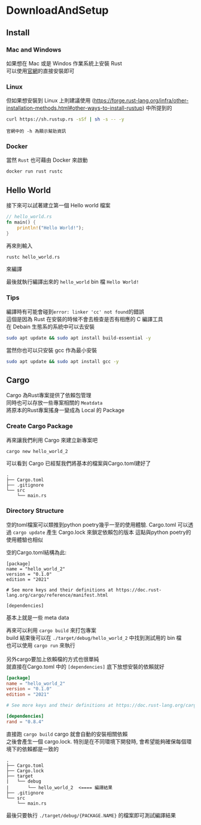 # DownloadAndSetup

## Install

### Mac and Windows
如果想在 Mac 或是 Windos 作業系統上安裝 Rust <br>
可以使用[官網](https://www.rust-lang.org/tools/install)的直接安裝即可

### Linux

但如果想安裝到 Linux 上則建議使用 (https://forge.rust-lang.org/infra/other-installation-methods.html#other-ways-to-install-rustup)
中所提到的
```bash
curl https://sh.rustup.rs -sSf | sh -s -- -y
```
`官網中的 -h 為顯示幫助資訊`

### Docker

當然 `Rust` 也可藉由 Docker 來啟動

```bash
docker run rust rustc
```

## Hello World

接下來可以試著建立第一個 Hello world 檔案

```rust
// hello_world.rs
fn main() {
    println!("Hello World!");
}
```

再來則輸入
```bash
rustc hello_world.rs
```
來編譯

最後就執行編譯出來的 `hello_world` bin 檔
`Hello World!`

### Tips

編譯時有可能會碰到`error: linker 'cc' not found`的錯誤<br>
這個是因為 Rust 在安裝的時候不會去檢查是否有相應的 C 編譯工具<br>
在 Debain 生態系的系統中可以去安裝
```bash
sudo apt update && sudo apt install build-essential -y
```
當然你也可以只安裝 gcc 作為最小安裝
```bash
sudo apt update && sudo apt install gcc -y
```

## Cargo

Cargo 為Rust專案提供了依賴包管理<br>
同時也可以存放一些專案相關的 `Meatdata`<br>
將原本的Rust專案搖身一變成為 Local 的 Package<br>

### Create Cargo Package

再來讓我們利用 Cargo 來建立新專案吧
```bash
cargo new hello_world_2
```

可以看到 Cargo 已經幫我們將基本的檔案與Cargo.toml建好了
```
.
├── Cargo.toml
├── .gitignore
└── src
    └── main.rs
```

### Directory Structure
空的toml檔案可以類推到python poetry幾乎一至的使用體驗. Cargo.toml 
可以透過 ``cargo update`` 產生 Cargo.lock 來鎖定依賴包的版本
這點與python poetry的使用體驗也相似


空的Cargo.toml結構為此:

```
[package]
name = "hello_world_2"
version = "0.1.0"
edition = "2021"

# See more keys and their definitions at https://doc.rust-lang.org/cargo/reference/manifest.html

[dependencies]

```
基本上就是一些 meta data

再來可以利用 `cargo build` 來打包專案<br>
build 結束後可以在 `./target/debug/hello_world_2` 中找到測試用的 bin 檔<br>
也可以使用 `cargo run` 來執行<br>
<br>
另外cargo要加上依賴檔的方式也很單純<br>
就直接在Cargo.toml 中的 `[dependencies]` 底下放想安裝的依賴就好<br>

```toml
[package]
name = "hello_world_2"
version = "0.1.0"
edition = "2021"

# See more keys and their definitions at https://doc.rust-lang.org/cargo/reference/manifest.html

[dependencies]
rand = "0.8.4"
```

直接跑 `cargo build` cargo 就會自動的安裝相關依賴<br>
之後會產生一個 cargo.lock. 特別是在不同環境下開發時, 會希望能夠確保每個環境下的依賴都是一致的<br>

```
.
├── Cargo.toml
├── Cargo.lock
├── target
|   └── debug
|       └── hello_world_2  <==== 編譯結果
├── .gitignore
└── src
    └── main.rs
```
最後只要執行 `./target/debug/{PACKAGE.NAME}` 的檔案即可測試編譯結果
